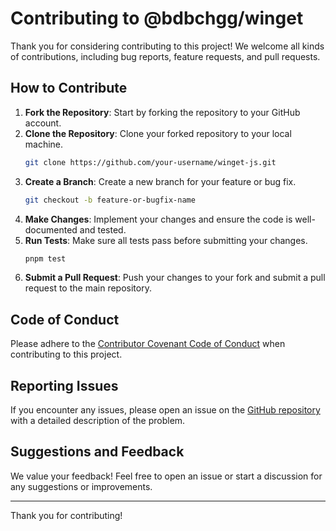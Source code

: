 # Contributing to @bdbchgg/winget

Thank you for considering contributing to this project! We welcome all kinds of contributions, including bug reports, feature requests, and pull requests.

## How to Contribute

1. **Fork the Repository**: Start by forking the repository to your GitHub account.
2. **Clone the Repository**: Clone your forked repository to your local machine.
   ```bash
   git clone https://github.com/your-username/winget-js.git
   ```
3. **Create a Branch**: Create a new branch for your feature or bug fix.
   ```bash
   git checkout -b feature-or-bugfix-name
   ```
4. **Make Changes**: Implement your changes and ensure the code is well-documented and tested.
5. **Run Tests**: Make sure all tests pass before submitting your changes.
   ```bash
   pnpm test
   ```
6. **Submit a Pull Request**: Push your changes to your fork and submit a pull request to the main repository.

## Code of Conduct

Please adhere to the [Contributor Covenant Code of Conduct](https://www.contributor-covenant.org/version/2/1/code_of_conduct/) when contributing to this project.

## Reporting Issues

If you encounter any issues, please open an issue on the [GitHub repository](https://github.com/bdbch/winget-js/issues) with a detailed description of the problem.

## Suggestions and Feedback

We value your feedback! Feel free to open an issue or start a discussion for any suggestions or improvements.

---

Thank you for contributing!
